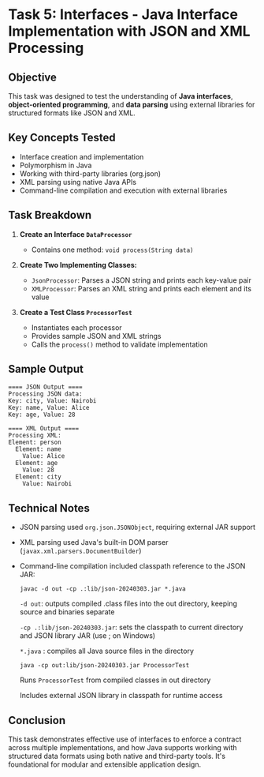 # Task 5: Interfaces - Java Interface Implementation with JSON and XML Processing

## Objective

This task was designed to test the understanding of **Java interfaces**, **object-oriented programming**, and **data parsing** using external libraries for structured formats like JSON and XML.

## Key Concepts Tested

* Interface creation and implementation
* Polymorphism in Java
* Working with third-party libraries (org.json)
* XML parsing using native Java APIs
* Command-line compilation and execution with external libraries

## Task Breakdown

1. **Create an Interface `DataProcessor`**

   * Contains one method: `void process(String data)`

2. **Create Two Implementing Classes:**

   * `JsonProcessor`: Parses a JSON string and prints each key-value pair
   * `XMLProcessor`: Parses an XML string and prints each element and its value

3. **Create a Test Class `ProcessorTest`**

   * Instantiates each processor
   * Provides sample JSON and XML strings
   * Calls the `process()` method to validate implementation

## Sample Output

```
==== JSON Output ====
Processing JSON data:
Key: city, Value: Nairobi
Key: name, Value: Alice
Key: age, Value: 28

==== XML Output ====
Processing XML:
Element: person
  Element: name
    Value: Alice
  Element: age
    Value: 28
  Element: city
    Value: Nairobi
```

## Technical Notes

* JSON parsing used `org.json.JSONObject`, requiring external JAR support
* XML parsing used Java's built-in DOM parser (`javax.xml.parsers.DocumentBuilder`)
* Command-line compilation included classpath reference to the JSON JAR:

  ```
  javac -d out -cp .:lib/json-20240303.jar *.java
  ```
  `-d out`: outputs compiled .class files into the out directory, keeping source and binaries separate

  `-cp .:lib/json-20240303.jar`: sets the classpath to current directory and JSON library JAR (use ; on Windows)

  `*.java` : compiles all Java source files in the directory

  ```
  java -cp out:lib/json-20240303.jar ProcessorTest
  ```
  Runs ``ProcessorTest`` from compiled classes in out directory

  Includes external JSON library in classpath for runtime access
  
## Conclusion

This task demonstrates effective use of interfaces to enforce a contract across multiple implementations, and how Java supports working with structured data formats using both native and third-party tools. It's foundational for modular and extensible application design.

